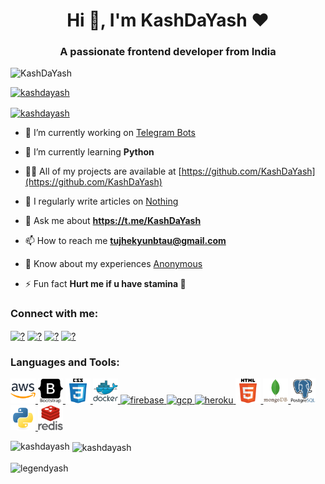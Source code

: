 <h1 align="center">Hi 👋, I'm KashDaYash ❤️</h1>
<h3 align="center">A passionate frontend developer from India</h3>

<p align="left"> <img src="https://komarev.com/ghpvc/?username=kashdayash&label=Profile%20views&color=0e75b6&style=flat" alt="KashDaYash" /> </p>

<p align="left"> <a href="https://twitter.com/kashdayash" target="blank"><img src="https://img.shields.io/twitter/follow/kashdayash?logo=twitter&style=for-the-badge" alt="kashdayash" /></a> </p>

<p align="left">
<a href="https://twitter.com/kashdayash" target="blank"><img align="center" src="https://raw.githubusercontent.com/rahuldkjain/github-profile-readme-generator/master/src/images/icons/Social/twitter.svg" alt="kashdayash" height="30" width="40" /></a>
</p>

- 🔭 I’m currently working on [Telegram Bots](https://t.me/YaaraRobot)

- 🌱 I’m currently learning **Python**

- 👨‍💻 All of my projects are available at [https://github.com/KashDaYash](https://github.com/KashDaYash)

- 📝 I regularly write articles on [Nothing](Nothing)

- 💬 Ask me about **https://t.me/KashDaYash**

- 📫 How to reach me **tujhekyunbtau@gmail.com**

- 📄 Know about my experiences [Anonymous](Anonymous)

- ⚡ Fun fact **Hurt me if u have stamina 🥵**

<h3 align="left">Connect with me:</h3>
<p align="left">
<a href="https://twitter.com/?" target="blank"><img align="center" src="https://raw.githubusercontent.com/rahuldkjain/github-profile-readme-generator/master/src/images/icons/Social/twitter.svg" alt="?" height="30" width="40" /></a>
<a href="https://fb.com/?" target="blank"><img align="center" src="https://raw.githubusercontent.com/rahuldkjain/github-profile-readme-generator/master/src/images/icons/Social/facebook.svg" alt="?" height="30" width="40" /></a>
<a href="https://instagram.com/?" target="blank"><img align="center" src="https://raw.githubusercontent.com/rahuldkjain/github-profile-readme-generator/master/src/images/icons/Social/instagram.svg" alt="?" height="30" width="40" /></a>
<a href="https://www.youtube.com/c/?" target="blank"><img align="center" src="https://raw.githubusercontent.com/rahuldkjain/github-profile-readme-generator/master/src/images/icons/Social/youtube.svg" alt="?" height="30" width="40" /></a>
</p>

<h3 align="left">Languages and Tools:</h3>
<p align="left"> <a href="https://aws.amazon.com" target="_blank" rel="noreferrer"> <img src="https://raw.githubusercontent.com/devicons/devicon/master/icons/amazonwebservices/amazonwebservices-original-wordmark.svg" alt="aws" width="40" height="40"/> </a> <a href="https://getbootstrap.com" target="_blank" rel="noreferrer"> <img src="https://raw.githubusercontent.com/devicons/devicon/master/icons/bootstrap/bootstrap-plain-wordmark.svg" alt="bootstrap" width="40" height="40"/> </a> <a href="https://www.w3schools.com/css/" target="_blank" rel="noreferrer"> <img src="https://raw.githubusercontent.com/devicons/devicon/master/icons/css3/css3-original-wordmark.svg" alt="css3" width="40" height="40"/> </a> <a href="https://www.docker.com/" target="_blank" rel="noreferrer"> <img src="https://raw.githubusercontent.com/devicons/devicon/master/icons/docker/docker-original-wordmark.svg" alt="docker" width="40" height="40"/> </a> <a href="https://firebase.google.com/" target="_blank" rel="noreferrer"> <img src="https://www.vectorlogo.zone/logos/firebase/firebase-icon.svg" alt="firebase" width="40" height="40"/> </a> <a href="https://cloud.google.com" target="_blank" rel="noreferrer"> <img src="https://www.vectorlogo.zone/logos/google_cloud/google_cloud-icon.svg" alt="gcp" width="40" height="40"/> </a> <a href="https://heroku.com" target="_blank" rel="noreferrer"> <img src="https://www.vectorlogo.zone/logos/heroku/heroku-icon.svg" alt="heroku" width="40" height="40"/> </a> <a href="https://www.w3.org/html/" target="_blank" rel="noreferrer"> <img src="https://raw.githubusercontent.com/devicons/devicon/master/icons/html5/html5-original-wordmark.svg" alt="html5" width="40" height="40"/> </a> <a href="https://www.mongodb.com/" target="_blank" rel="noreferrer"> <img src="https://raw.githubusercontent.com/devicons/devicon/master/icons/mongodb/mongodb-original-wordmark.svg" alt="mongodb" width="40" height="40"/> </a> <a href="https://www.postgresql.org" target="_blank" rel="noreferrer"> <img src="https://raw.githubusercontent.com/devicons/devicon/master/icons/postgresql/postgresql-original-wordmark.svg" alt="postgresql" width="40" height="40"/> </a> <a href="https://www.python.org" target="_blank" rel="noreferrer"> <img src="https://raw.githubusercontent.com/devicons/devicon/master/icons/python/python-original.svg" alt="python" width="40" height="40"/> </a> <a href="https://redis.io" target="_blank" rel="noreferrer"> <img src="https://raw.githubusercontent.com/devicons/devicon/master/icons/redis/redis-original-wordmark.svg" alt="redis" width="40" height="40"/> </a> </p>

<p><img align="left" src="https://github-readme-stats.vercel.app/api/top-langs?username=kashdayash&show_icons=true&locale=en&layout=compact" alt="kashdayash" /></p>

<p>&nbsp;<img align="center" src="https://github-readme-stats.vercel.app/api?username=kashdayash&show_icons=true&locale=en" alt="kashdayash" /></p>

<p><img align="center" src="https://github-readme-streak-stats.herokuapp.com/?user=kashdayash&" alt="legendyash" /></p>
